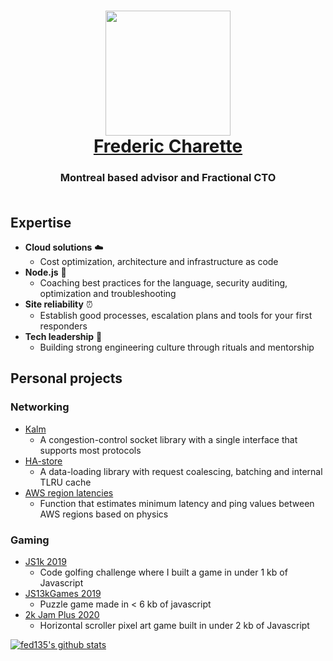 <h1 align="center">
  <a href="http://fredericcharette.com/about">
    <img width="200" src="https://fredericcharette.com/favicon.png">
    <br/>
        Frederic Charette
    <br/>
  </a>
</h1>
<h3 align="center">
  Montreal based advisor and Fractional CTO
  <br/><br/>
</h3>

## Expertise

- **Cloud solutions** :cloud: 
  - Cost optimization, architecture and infrastructure as code
- **Node.js** :wrench:
  - Coaching best practices for the language, security auditing, optimization and troubleshooting
- **Site reliability** :alarm_clock:
  - Establish good processes, escalation plans and tools for your first responders
- **Tech leadership** :seedling:
  - Building strong engineering culture through rituals and mentorship
  
## Personal projects

### Networking

- [Kalm](https://github.com/kalm/kalm.js)
  - A congestion-control socket library with a single interface that supports most protocols
- [HA-store](https://github.com/fed135/ha-store)
  - A data-loading library with request coalescing, batching and internal TLRU cache
- [AWS region latencies](https://gist.github.com/fed135/fdac7af0a49099ad45cc2547a45bf762)
  - Function that estimates minimum latency and ping values between AWS regions based on physics

### Gaming

- [JS1k 2019](https://js1k.com/2019-x/details/4053)
  - Code golfing challenge where I built a game in under 1 kb of Javascript
- [JS13kGames 2019](https://js13kgames.com/entries/puzzle-from-hell)
  - Puzzle game made in < 6 kb of javascript
- [2k Jam Plus 2020](https://fed135.itch.io/js2k-ghost-blaster)
  - Horizontal scroller pixel art game built in under 2 kb of Javascript


[![fed135's github stats](https://github-readme-stats.vercel.app/api?username=fed135)](https://github.com/fed135)
